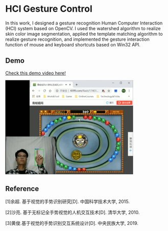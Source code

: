 # HCI Gesture Control
In this work, I designed a gesture recognition Human Computer Interaction (HCI) system based on OpenCV.
I used the watershed algorithm to realize skin color image segmentation, applied the template matching algorithm to realize gesture recognition, and implemented the gesture interaction function of mouse and keyboard shortcuts based on Win32 API.

## Demo
[Check this demo video here!](videos/demo.mp4)

<img src=images/demo.png width=400/>

## Reference

[1]余超. 基于视觉的手势识别研究[D]. 中国科学技术大学, 2015.

[2]沙亮. 基于无标记全手势视觉的人机交互技术[D]. 清华大学, 2010.

[3]黄俊.基于视觉的手势识别交互系统设计[D]. 中央民族大学, 2019.
